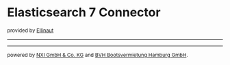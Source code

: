 Elasticsearch 7 Connector
=========================
<small>provided by [Ellinaut](https://github.com/Ellinaut) </small>

---



---
<small>powered by [NXI GmbH & Co. KG](https://nxiglobal.com)
and [BVH Bootsvermietung Hamburg GmbH](https://www.bootszentrum-hamburg.de).</small>
